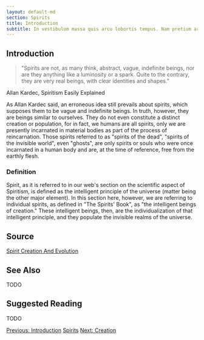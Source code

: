 ```yaml
---
layout: default-md
section: Spirits
title: Introduction
subtitle: In vestibulum massa quis arcu lobortis tempus. Nam pretium arcu in odio vulputate luctus.
---
```


## Introduction
> "Spirits are not, as many think, abstract, vague, indefinite beings, nor are they anything like a luminosity or a spark. Quite to the contrary, they are very real beings, with clear identities and shapes." 

Allan Kardec, Spiritism Easily Explained

As Allan Kardec said, an erroneous idea still prevails about spirits, which supposes them  to be vague and indefinite beings.  In truth, however, they are beings similar to ourselves. They do not even constitute a distinct creation or population, for in fact, we humans are all spirits, only we are presently incarnated in material bodies as part of the process of reincarnation. Those spirits referred to as "spirits of the dead", "spirits of the invisible world", even "ghosts", are only spirits or souls who were once incarnated in a human body and are, at the time of reference, free from the earthly flesh.

### Definition

Spirit, as it is referred to in our web's section on the scientific aspect of Spiritism, is defined as the intelligent principle of the universe (matter being the other major element).  In this section here, however, we are referring to individual spirits, as defined in "The Spirits' Book", as "the intelligent beings of creation." These intelligent beings, then, are the individualization of that intelligent principle, and they populate the invisible realms of the universe. 

## Source
[Spirit Creation And Evolution](http://www.sgny.org/spiritism-guide/mediumship/spirit-evolution/)

## See Also
TODO


## Suggested Reading
TODO




<a href="introduction" class="button">Previous: Introduction</a>
<a href="./" class="button special">Spirits</a>
<a href="creation" class="button">Next: Creation</a>
